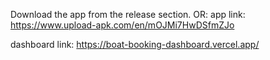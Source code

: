 Download the app from the release section.
OR:
app link:
https://www.upload-apk.com/en/mOJMi7HwDSfmZJo

dashboard link:
https://boat-booking-dashboard.vercel.app/
